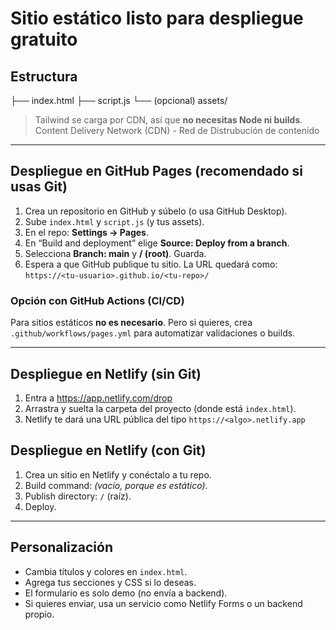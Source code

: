 # Sitio estático listo para despliegue gratuito

## Estructura


├── index.html
├── script.js
└── (opcional) assets/


> Tailwind se carga por CDN, así que **no necesitas Node ni builds**.
Content Delivery Network (CDN) - Red de Distrubución de contenido

----------

## Despliegue en GitHub Pages (recomendado si usas Git)
1) Crea un repositorio en GitHub y súbelo (o usa GitHub Desktop).
2) Sube `index.html` y `script.js` (y tus assets).
3) En el repo: **Settings → Pages**.
4) En “Build and deployment” elige **Source: Deploy from a branch**.
5) Selecciona **Branch: main** y **/ (root)**. Guarda.
6) Espera a que GitHub publique tu sitio. La URL quedará como:
   `https://<tu-usuario>.github.io/<tu-repo>/`

### Opción con GitHub Actions (CI/CD)
Para sitios estáticos **no es necesario**. Pero si quieres, crea `.github/workflows/pages.yml` para automatizar validaciones o builds.

---

## Despliegue en Netlify (sin Git)
1) Entra a https://app.netlify.com/drop
2) Arrastra y suelta la carpeta del proyecto (donde está `index.html`).
3) Netlify te dará una URL pública del tipo `https://<algo>.netlify.app`

## Despliegue en Netlify (con Git)
1) Crea un sitio en Netlify y conéctalo a tu repo.
2) Build command: *(vacío, porque es estático)*.
3) Publish directory: `/` (raíz).
4) Deploy.

---

## Personalización
- Cambia títulos y colores en `index.html`.
- Agrega tus secciones y CSS si lo deseas.
- El formulario es solo demo (no envía a backend). 
- Si quieres enviar, usa un servicio como Netlify Forms o un backend propio.
